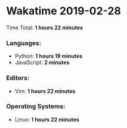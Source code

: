 # Wakatime 2019-02-28

Time Total: **1 hours 22 minutes**

### Languages:
- Python: **1 hours 19 minutes** 
- JavaScript: **2 minutes** 

### Editors:
- Vim: **1 hours 22 minutes** 

### Operating Systems:
- Linux: **1 hours 22 minutes** 

